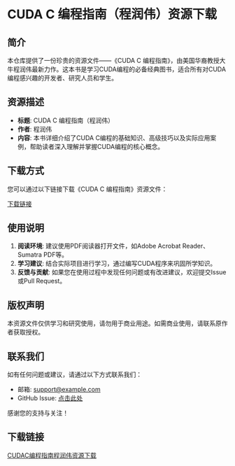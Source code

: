 # CUDA C 编程指南（程润伟）资源下载

## 简介

本仓库提供了一份珍贵的资源文件——《CUDA C 编程指南》，由美国华裔教授大牛程润伟最新力作。这本书是学习CUDA编程的必备经典图书，适合所有对CUDA编程感兴趣的开发者、研究人员和学生。

## 资源描述

- **标题**: CUDA C 编程指南（程润伟）
- **作者**: 程润伟
- **内容**: 本书详细介绍了CUDA C编程的基础知识、高级技巧以及实际应用案例，帮助读者深入理解并掌握CUDA编程的核心概念。

## 下载方式

您可以通过以下链接下载《CUDA C 编程指南》资源文件：

[下载链接](https://example.com/download/cuda_c_programming_guide.pdf)

## 使用说明

1. **阅读环境**: 建议使用PDF阅读器打开文件，如Adobe Acrobat Reader、Sumatra PDF等。
2. **学习建议**: 结合实际项目进行学习，通过编写CUDA程序来巩固所学知识。
3. **反馈与贡献**: 如果您在使用过程中发现任何问题或有改进建议，欢迎提交Issue或Pull Request。

## 版权声明

本资源文件仅供学习和研究使用，请勿用于商业用途。如需商业使用，请联系原作者获取授权。

## 联系我们

如有任何问题或建议，请通过以下方式联系我们：

- 邮箱: support@example.com
- GitHub Issue: [点击此处](https://github.com/yourusername/yourrepository/issues)

感谢您的支持与关注！

## 下载链接

[CUDAC编程指南程润伟资源下载](https://pan.quark.cn/s/9022213d97d5)